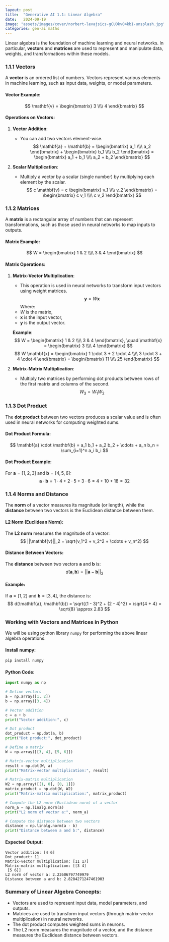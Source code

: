 ```yaml
---
layout: post
title:  "Generative AI 1.1: Linear Algebra"
date:   2024-09-19
image: "assets/images/cover/norbert-levajsics-gCUOkv04kbI-unsplash.jpg"
categories: gen-ai maths
---
```


Linear algebra is the foundation of machine learning and neural networks. In particular, **vectors** and **matrices** are used to represent and manipulate data, weights, and transformations within these models.

### **1.1.1 Vectors**

A **vector** is an ordered list of numbers. Vectors represent various elements in machine learning, such as input data, weights, or model parameters.

#### **Vector Example**:
$$
\mathbf{v} = \begin{bmatrix} 3 \\\\ 4 \end{bmatrix}
$$

#### **Operations on Vectors**:

1. **Vector Addition**:
    - You can add two vectors element-wise.
    $$
    \mathbf{a} + \mathbf{b} = \begin{bmatrix} a_1 \\\\ a_2 \end{bmatrix} + \begin{bmatrix} b_1 \\\\ b_2 \end{bmatrix} = \begin{bmatrix} a_1 + b_1 \\\\ a_2 + b_2 \end{bmatrix}
    $$

2. **Scalar Multiplication**:
    - Multiply a vector by a scalar (single number) by multiplying each element by the scalar.
    $$
    c \mathbf{v} = c \begin{bmatrix} v_1 \\\\ v_2 \end{bmatrix} = \begin{bmatrix} c v_1 \\\\ c v_2 \end{bmatrix}
    $$

### **1.1.2 Matrices**

A **matrix** is a rectangular array of numbers that can represent transformations, such as those used in neural networks to map inputs to outputs.

#### **Matrix Example**:
$$
W = \begin{bmatrix} 1 & 2 \\\\ 3 & 4 \end{bmatrix}
$$

#### **Matrix Operations**:

1. **Matrix-Vector Multiplication**:
    - This operation is used in neural networks to transform input vectors using weight matrices.
    $$
    \mathbf{y} = W \mathbf{x}
    $$
    Where:
    - $W$ is the matrix,
    - $\mathbf{x}$ is the input vector,
    - $\mathbf{y}$ is the output vector.

    **Example**:
    $$
    W = \begin{bmatrix} 1 & 2 \\\\ 3 & 4 \end{bmatrix}, \quad \mathbf{x} = \begin{bmatrix} 3 \\\\ 4 \end{bmatrix}
    $$
    $$
    W \mathbf{x} = \begin{bmatrix} 1 \cdot 3 + 2 \cdot 4 \\\\ 3 \cdot 3 + 4 \cdot 4 \end{bmatrix} = \begin{bmatrix} 11 \\\\ 25 \end{bmatrix}
    $$

2. **Matrix-Matrix Multiplication**:
    - Multiply two matrices by performing dot products between rows of the first matrix and columns of the second.
    $$
    W_3 = W_1 W_2
    $$

### **1.1.3 Dot Product**

The **dot product** between two vectors produces a scalar value and is often used in neural networks for computing weighted sums.

#### **Dot Product Formula**:
$$
\mathbf{a} \cdot \mathbf{b} = a_1 b_1 + a_2 b_2 + \cdots + a_n b_n = \sum_{i=1}^n a_i b_i
$$

#### **Dot Product Example**:
For $\mathbf{a} = [1, 2, 3]$ and $\mathbf{b} = [4, 5, 6]$:
$$
\mathbf{a} \cdot \mathbf{b} = 1 \cdot 4 + 2 \cdot 5 + 3 \cdot 6 = 4 + 10 + 18 = 32
$$

### **1.1.4 Norms and Distance**

The **norm** of a vector measures its magnitude (or length), while the **distance** between two vectors is the Euclidean distance between them.

#### **L2 Norm (Euclidean Norm)**:
The **L2 norm** measures the magnitude of a vector:
$$
||\mathbf{v}||_2 = \sqrt{v_1^2 + v_2^2 + \cdots + v_n^2}
$$

#### **Distance Between Vectors**:
The **distance** between two vectors $\mathbf{a}$ and $\mathbf{b}$ is:
$$
d(\mathbf{a}, \mathbf{b}) = ||\mathbf{a} - \mathbf{b}||_2
$$

#### **Example**:
If $\mathbf{a} = [1, 2]$ and $\mathbf{b} = [3, 4]$, the distance is:
$$
d(\mathbf{a}, \mathbf{b}) = \sqrt{(1 - 3)^2 + (2 - 4)^2} = \sqrt{4 + 4} = \sqrt{8} \approx 2.83
$$

### **Working with Vectors and Matrices in Python**

We will be using python library `numpy` for performing the above linear algebra operations.

#### **Install numpy**:
```bash
pip install numpy
```

#### **Python Code**:
```python
import numpy as np

# Define vectors
a = np.array([1, 2])
b = np.array([3, 4])

# Vector addition
c = a + b
print("Vector addition:", c)

# Dot product
dot_product = np.dot(a, b)
print("Dot product:", dot_product)

# Define a matrix
W = np.array([[3, 4], [5, 6]])

# Matrix-vector multiplication
result = np.dot(W, a)
print("Matrix-vector multiplication:", result)

# Matrix-matrix multiplication
W2 = np.array([[1, 0], [0, 1]])
matrix_product = np.dot(W, W2)
print("Matrix-matrix multiplication:", matrix_product)

# Compute the L2 norm (Euclidean norm) of a vector
norm_a = np.linalg.norm(a)
print("L2 norm of vector a:", norm_a)

# Compute the distance between two vectors
distance = np.linalg.norm(a - b)
print("Distance between a and b:", distance)
```

#### **Expected Output**:
```
Vector addition: [4 6]
Dot product: 11
Matrix-vector multiplication: [11 17]
Matrix-matrix multiplication: [[3 4]
 [5 6]]
L2 norm of vector a: 2.23606797749979
Distance between a and b: 2.8284271247461903
```

### **Summary of Linear Algebra Concepts**:
- Vectors are used to represent input data, model parameters, and outputs.
- Matrices are used to transform input vectors (through matrix-vector multiplication) in neural networks.
- The dot product computes weighted sums in neurons.
- The L2 norm measures the magnitude of a vector, and the distance measures the Euclidean distance between vectors.